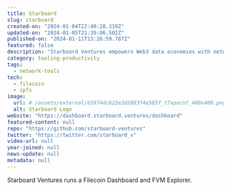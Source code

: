 ```yaml
---
title: Starboard
slug: starboard
created-on: "2024-01-04T22:40:28.319Z"
updated-on: "2024-01-05T21:39:06.502Z"
published-on: "2024-01-11T13:26:59.787Z"
featured: false
description: "Starboard Ventures empowers Web3 data economies with network analytics and product incubation."
category: tooling-productivity
tags:
  - network-tools
tech:
  - filecoin
  - ipfs
image:
  url: # /assets/external/65974dc622e2d2883f4e585f_t7xpocnt_400x400.png
  alt: Starboard Logo
website: "https://dashboard.starboard.ventures/dashboard"
featured-content: null
repo: "https://github.com/starboard-ventures"
twitter: "https://twitter.com/starboard_v"
video-url: null
year-joined: null
news-update: null
metadata: null
---
```


Starboard Ventures runs a Filecoin Dashboard and FVM Explorer.

